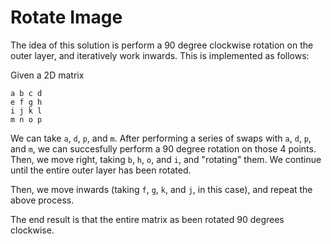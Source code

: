 # Rotate Image

The idea of this solution is perform a 90 degree clockwise rotation on the outer layer, and iteratively work inwards.
This is implemented as follows:

Given a 2D matrix
```
a b c d
e f g h
i j k l
m n o p
```
We can take `a`, `d`, `p`, and `m`. After performing a series of swaps with `a`, `d`, `p`, and `m`, we can succesfully perform a
90 degree rotation on those 4 points. Then, we move right, taking `b`, `h`, `o`, and `i`, and "rotating" them. We continue
until the entire outer layer has been rotated.

Then, we move inwards (taking `f`, `g`, `k`, and `j`, in this case), and repeat the above process.

The end result is that the entire matrix as been rotated 90 degrees clockwise.